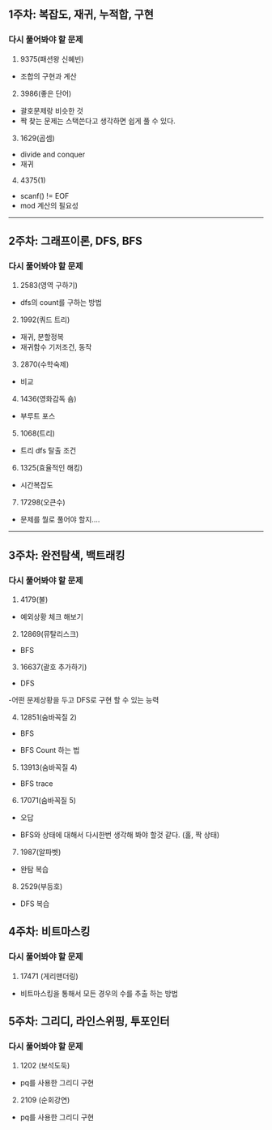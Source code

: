 ## 1주차: 복잡도, 재귀, 누적합, 구현

### 다시 풀어봐야 할 문제

1. 9375(패션왕 신혜빈)

- 조합의 구현과 계산

2. 3986(좋은 단어)

- 괄호문제랑 비슷한 것
- 짝 찾는 문제는 스택쓴다고 생각하면 쉽게 풀 수 있다.

3. 1629(곱셈)

- divide and conquer
- 재귀

4. 4375(1)

- scanf() != EOF
- mod 계산의 필요성

---

## 2주차: 그래프이론, DFS, BFS

### 다시 풀어봐야 할 문제

1. 2583(영역 구하기)

- dfs의 count를 구하는 방법

2. 1992(쿼드 트리)

- 재귀, 분할정복
- 재귀함수 기저조건, 동작

3. 2870(수학숙제)

- 비교

4. 1436(영화감독 숌)

- 부루트 포스

5. 1068(트리)

- 트리 dfs 탈출 조건

6. 1325(효율적인 해킹)

- 시간복잡도

7. 17298(오큰수)

- 문제를 뭘로 풀어야 할지....

---

## 3주차: 완전탐색, 백트래킹

### 다시 풀어봐야 할 문제

1. 4179(불)

- 예외상황 체크 해보기

2. 12869(뮤탈리스크)

- BFS

3. 16637(괄호 추가하기)

- DFS

-어떤 문제상황을 두고 DFS로 구현 할 수 있는 능력

4. 12851(숨바꼭질 2)

- BFS

- BFS Count 하는 법

5. 13913(숨바꼭질 4)

- BFS trace

6. 17071(숨바꼭질 5)

- 오답

- BFS와 상태에 대해서 다시한번 생각해 봐야 할것 같다. (홀, 짝 상태)

7. 1987(알파벳)

- 완탐 복습

8. 2529(부등호)

- DFS 복습

## 4주차: 비트마스킹

### 다시 풀어봐야 할 문제

1. 17471 (게리맨더링)

- 비트마스킹을 통해서 모든 경우의 수를 추출 하는 방법

## 5주차: 그리디, 라인스위핑, 투포인터

### 다시 풀어봐야 할 문제

1. 1202 (보석도둑)

- pq를 사용한 그리디 구현

2. 2109 (순회강연)

- pq를 사용한 그리디 구현
